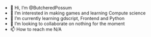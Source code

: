 - 👋 Hi, I’m @ButcheredPossum
- 👀 I’m interested in making games and learning Compute science
- 🌱 I’m currently learning gdscript, Frontend and Python
- 💞️ I’m looking to collaborate on nothing for the moment
- 📫 How to reach me N/A

<!---
ButcheredPossum/ButcheredPossum is a ✨ special ✨ repository because its `README.md` (this file) appears on your GitHub profile.
You can click the Preview link to take a look at your changes.
--->
